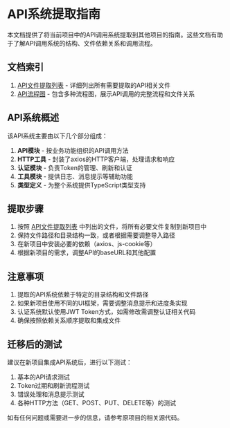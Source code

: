 # API系统提取指南

本文档提供了将当前项目中的API调用系统提取到其他项目的指南。这些文档有助于了解API调用系统的结构、文件依赖关系和调用流程。

## 文档索引

1. [API文件提取列表](./api_extract_files.md) - 详细列出所有需要提取的API相关文件
2. [API流程图](./api_flow_diagram.md) - 包含多种流程图，展示API调用的完整流程和文件关系

## API系统概述

该API系统主要由以下几个部分组成：

1. **API模块** - 按业务功能组织的API调用方法
2. **HTTP工具** - 封装了axios的HTTP客户端，处理请求和响应
3. **认证模块** - 负责Token的管理、刷新和认证
4. **工具模块** - 提供日志、消息提示等辅助功能
5. **类型定义** - 为整个系统提供TypeScript类型支持

## 提取步骤

1. 按照 [API文件提取列表](./api_extract_files.md) 中列出的文件，将所有必要文件复制到新项目中
2. 保持文件路径和目录结构一致，或者根据需要调整导入路径
3. 在新项目中安装必要的依赖（axios、js-cookie等）
4. 根据新项目的需求，调整API的baseURL和其他配置

## 注意事项

1. 提取的API系统依赖于特定的目录结构和文件路径
2. 如果新项目使用不同的UI框架，需要调整消息提示和进度条实现
3. 认证系统默认使用JWT Token方式，如需修改需调整认证相关代码
4. 确保按照依赖关系顺序提取和集成文件

## 迁移后的测试

建议在新项目集成API系统后，进行以下测试：

1. 基本的API请求测试
2. Token过期和刷新流程测试
3. 错误处理和消息提示测试
4. 各种HTTP方法（GET、POST、PUT、DELETE等）的测试

如有任何问题或需要进一步的信息，请参考原项目的相关源代码。 
